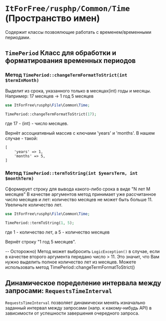 # `ItForFree/rusphp/Common/Time` (Пространство имен)

Содержит классы позвоялющие работать с временем/временными периодами.

##   `TimePeriod` Класс для обработки и форматирования временных периодов

### Метод `TimePeriod::changeTermFormatToStrict(int $termInMonth)` 
Выделит из срока, указанного только в месяцах(int) годы и месяцы.
Например: 17 месяцев -> 1 год 5 месяцев
```php
use ItForFree\rusphp\File\Common\Time;

TimePeriod::changeTermFormatToStrict(17);
```
где 17 - (int) - число месяцев. 

Вернёт ассоциативный массив с ключами 'years' и 'months'.
В нашем случае - такой:

```
[
    'years' => 1,
    'months' => 5,
]
```

### Метод `TimePeriod::termToString(int $yearsTerm, int $monthTerm)` 
Сформирует строку для вывода какого-либо срока в виде "N лет M месяцев"
В качестве аргументов метод принимает уже рассчитанное число месяцев и лет:
количество месяцев не может быть больше 11. Увеличьте количество лет.

```php
use ItForFree\rusphp\File\Common\Time;

TimePeriod::termToString(1, 5);
```
где 1 - количество лет, а 5 - количество месяцев

Вернёт строку "1 год 5 месяцев".

-- Осторожно) Метод может выбросить `LogicException()` в случае, если в качестве второго аргумента передано число > 11. 
Это значит, что Вам нужно выделить полное количество лет из месяцев. Можете использовать
метод TimePeriod::changeTermFormatToStrict()



##  Динамическое поределение интервала между запросами: `RequestsTimeInterval`

`RequestsTimeInterval` позволяет динамически менять изначально заданный интервал
 между запросами (напр. к какому-нибудь API) в зависимости от успешности завершения очередного запроса.